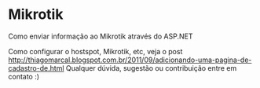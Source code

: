 # Mikrotik
Como enviar informação ao Mikrotik através do ASP.NET

Como configurar o hostspot, Mikrotik, etc, veja o post http://thiagomarcal.blogspot.com.br/2011/09/adicionando-uma-pagina-de-cadastro-de.html
Qualquer dúvida, sugestão ou contribuição entre em contato :)
